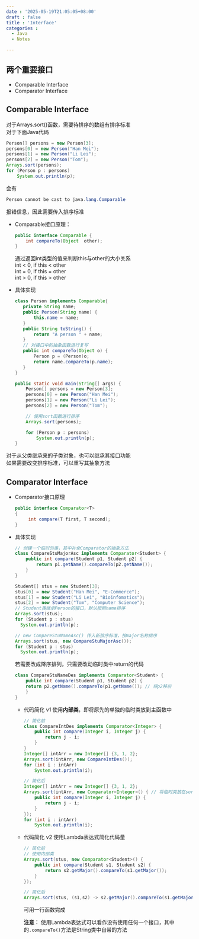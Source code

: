 ```yaml
---
date : '2025-05-19T21:05:05+08:00'
draft : false
title : 'Interface'
categories : 
  - Java
  - Notes

---
```

## 两个重要接口

- Comparable Interface
- Comparator Interface

## Comparable Interface

对于Arrays.sort()函数，需要待排序的数组有排序标准  
对于下面Java代码

```java
Person[] persons = new Person[3];
persons[0] = new Person("Han Mei");
persons[1] = new Person("Li Lei");
persons[2] = new Person("Tom");
Arrays.sort(persons);
for (Person p : persons)
    System.out.println(p);

```

会有

```java
Person cannot be cast to java.lang.Comparable
```

报错信息，因此需要传入排序标准

- Comparable接口原理：

  ```java
  public interface Comparable {
      int compareTo(Object  other);
  }
  ```

  通过返回int类型的值来判断this与other的大小关系  
  int < 0, if this < other  
  int = 0, if this = other  
  int > 0, if this > other

- 具体实现

  ```java
  class Person implements Comparable{
     private String name;
     public Person(String name) {
         this.name = name;
     }
     public String toString() {
         return "A person " + name; 
     }
     // 对接口中的抽象函数进行复写
     public int compareTo(Object o) {
         Person p = (Person)o;
         return name.compareTo(p.name);
     }
  }

  public static void main(String[] args) {
      Person[] persons = new Person[3];
      persons[0] = new Person("Han Mei");
      persons[1] = new Person("Li Lei");
      persons[2] = new Person("Tom");

      // 使用sort函数进行排序
      Arrays.sort(persons);

      for (Person p : persons)
          System.out.println(p);
  }
  ```

对于从父类继承来的子类对象，也可以继承其接口功能  
如果需要改变排序标准，可以重写其抽象方法

## Comparator Interface

- Comparator接口原理

  ```java
  public interface Comparator<T>
  {
       int compare(T first, T second);
  }
  ```

- 具体实现

  ```java
  // 创建一个临时的类，其中补全Comparator的抽象方法
  class CompareStuMajorAsc implements Comparator<Student> {
      public int compare(Student p1, Student p2) {
          return p1.getName().compareTo(p2.getName());
      }
  }
  ```

  ```java
  Student[] stus = new Student[3];
  stus[0] = new Student("Han Mei", "E-Commerce");
  stus[1] = new Student("Li Lei", "Bioinfomatics");
  stus[2] = new Student("Tom", "Computer Science");
  // Student类继承Person的接口，默认按照name排序
  Arrays.sort(stus);
  for (Student p : stus)
    System.out.println(p);

  // new CompareStuNameAsc() 传入新排序标准，按major名称排序
  Arrays.sort(stus, new CompareStuMajorAsc());
  for (Student p : stus)
    System.out.println(p);
  ```

  若需要改成降序排列，只需要改动临时类中return的代码

  ```java
  class CompareStuNameDes implements Comparator<Student> {
      public int compare(Student p1, Student p2) {
      return p2.getName().compareTo(p1.getName()); // 将p2移前
      }
  }
  ```

  - 代码简化 v1
    使用**内部类**，即将原先的单独的临时类放到主函数中

    ```java
    // 简化前
    class CompareIntDes implements Comparator<Integer> {
        public int compare(Integer i, Integer j) {
            return j - i;
        } 
    }
    Integer[] intArr = new Integer[] {3, 1, 2};
    Arrays.sort(intArr, new CompareIntDes());
    for (int i : intArr)
        System.out.println(i);
    
    ```

    ```java
    // 简化后
    Integer[] intArr = new Integer[] {3, 1, 2};
    Arrays.sort(intArr, new Comparator<Integer>() { // 将临时类放在sort函数中
        public int compare(Integer i, Integer j) {
            return j - i;
        }
    });
    for (int i : intArr)
        System.out.println(i);
    ```

  - 代码简化 v2
    使用Lambda表达式简化代码量
    
    ```java
    // 简化前
    // 使用内部类
    Arrays.sort(stus, new Comparator<Student>() {
        public int compare(Student s1, Student s2) {
            return s2.getMajor().compareTo(s1.getMajor());
        }
    });
    ```

    ```java
    // 简化后
    Arrays.sort(stus, (s1,s2) -> s2.getMajor().compareTo(s1.getMajor()));
    ```

    可用一行函数完成  

    **注意：** 使用Lambda表达式可以看作没有使用任何一个接口，其中的`.compareTo()`方法是String类中自带的方法